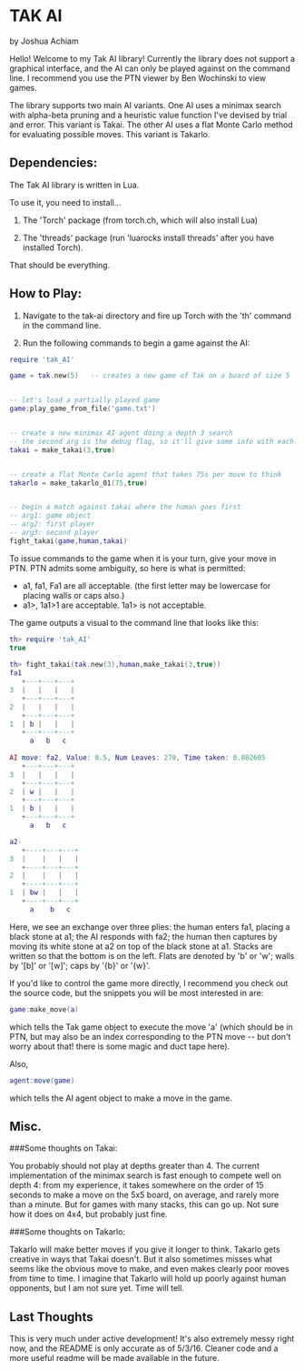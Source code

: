 # TAK AI

by Joshua Achiam

Hello! Welcome to my Tak AI library! Currently the library does not support a graphical interface, and the AI can only be played against on the command line. I recommend you use the PTN viewer by Ben Wochinski to view games. 

The library supports two main AI variants. One AI uses a minimax search with alpha-beta pruning and a heuristic value function I've devised by trial and error. This variant is Takai. The other AI uses a flat Monte Carlo method for evaluating possible moves. This variant is Takarlo.


## Dependencies:

The Tak AI library is written in Lua. 

To use it, you need to install...

1. The 'Torch' package (from torch.ch, which will also install Lua)

2. The 'threads' package (run 'luarocks install threads' after you have installed Torch).

That should be everything.


## How to Play:

1. Navigate to the tak-ai directory and fire up Torch with the 'th' command in the command line.

2. Run the following commands to begin a game against the AI:

```lua
require 'tak_AI'

game = tak.new(5)	-- creates a new game of Tak on a board of size 5


-- let's load a partially played game
game:play_game_from_file('game.txt')


-- create a new minimax AI agent doing a depth 3 search
-- the second arg is the debug flag, so it'll give some info with each move
takai = make_takai(3,true)


-- create a flat Monte Carlo agent that takes 75s per move to think
takarlo = make_takarlo_01(75,true)	


-- begin a match against takai where the human goes first
-- arg1: game object
-- arg2: first player 
-- arg3: second player
fight_takai(game,human,takai)	

```

To issue commands to the game when it is your turn, give your move in PTN. PTN admits some ambiguity, so here is what is permitted:
+ a1, fa1, Fa1 are all acceptable. (the first letter may be lowercase for placing walls or caps also.)
+ a1>, 1a1>1 are acceptable. 1a1> is not acceptable.

The game outputs a visual to the command line that looks like this:

```lua
th> require 'tak_AI'
true	
                                                                      [0.0014s]
th> fight_takai(tak.new(3),human,make_takai(3,true))
fa1
   +---+---+---+
3  |   |   |   | 
   +---+---+---+
2  |   |   |   | 
   +---+---+---+
1  | b |   |   | 
   +---+---+---+
     a   b   c  
	
AI move: fa2, Value: 0.5, Num Leaves: 270, Time taken: 0.082605	
   +---+---+---+
3  |   |   |   | 
   +---+---+---+
2  | w |   |   | 
   +---+---+---+
1  | b |   |   | 
   +---+---+---+
     a   b   c  

a2-
   +----+---+---+
3  |    |   |   | 
   +----+---+---+
2  |    |   |   | 
   +----+---+---+
1  | bw |   |   | 
   +----+---+---+
     a    b   c  

```

Here, we see an exchange over three plies: the human enters fa1, placing a black stone at a1; the AI responds with fa2; the human then captures by moving its white stone at a2 on top of the black stone at a1. Stacks are written so that the bottom is on the left. Flats are denoted by 'b' or 'w'; walls by '[b]' or '[w]'; caps by '{b}' or '{w}'. 

If you'd like to control the game more directly, I recommend you check out the source code, but the snippets you will be most interested in are:

```lua
game:make_move(a)
```

which tells the Tak game object to execute the move 'a' (which should be in PTN, but may also be an index corresponding to the PTN move -- but don't worry about that! there is some magic and duct tape here). 

Also,

```lua
agent:move(game)
```

which tells the AI agent object to make a move in the game. 


## Misc.

###Some thoughts on Takai: 

You probably should not play at depths greater than 4. The current implementation of the minimax search is fast enough to compete well on depth 4: from my experience, it takes somewhere on the order of 15 seconds to make a move on the 5x5 board, on average, and rarely more than a minute. But for games with many stacks, this can go up. Not sure how it does on 4x4, but probably just fine.


###Some thoughts on Takarlo:

Takarlo will make better moves if you give it longer to think. Takarlo gets creative in ways that Takai doesn't. But it also sometimes misses what seems like the obvious move to make, and even makes clearly poor moves from time to time. I imagine that Takarlo will hold up poorly against human opponents, but I am not sure yet. Time will tell.

## Last Thoughts

This is very much under active development! It's also extremely messy right now, and the README is only accurate as of 5/3/16. Cleaner code and a more useful readme will be made available in the future.
